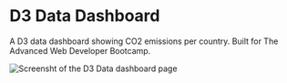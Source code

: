# D3 Data Dashboard

A D3 data dashboard showing CO2 emissions per country. Built for The Advanced Web Developer Bootcamp.

![Screensht of the D3 Data dashboard page](http://res.cloudinary.com/gerhynes/image/upload/v1520375595/Screenshot-2018-3-6_D3_Data_Dashboard_yu1pqj.png)
